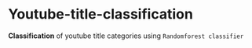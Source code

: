 # Youtube-title-classification

**Classification** of youtube title categories using `Randomforest classifier`

